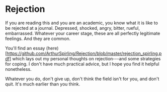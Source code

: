 # Rejection

If you are reading this and you are an academic, you know what it is like to be rejected at a journal.  Depressed, shocked, angry, bitter, rueful, embarrassed.  Whatever your career stage, these are all perfectly legitimate feelings. And they are common.

You'll find an essay (here)[https://github.com/ArthurSpirling/Rejection/blob/master/rejection_spirling.pdf] which lays out my personal thoughts on rejection---and some strategies for coping.  I don't have much practical advice, but I hope you find it helpful nonetheless.  

Whatever you do, don't give up, don't think the field isn't for you, and don't quit.  It's much earlier than you think.    

